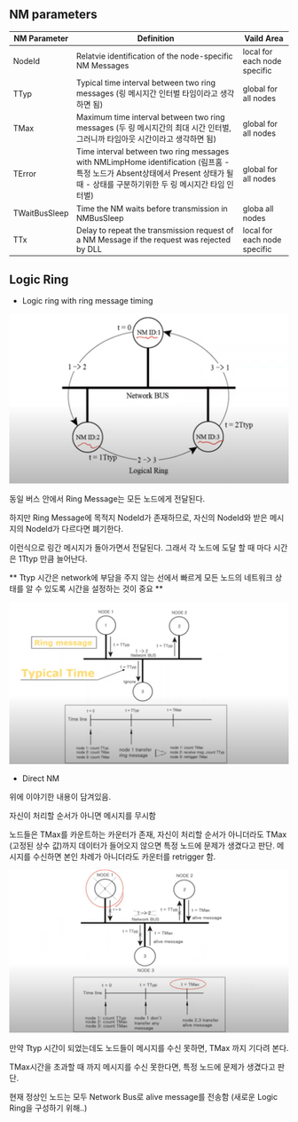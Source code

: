 ## NM parameters

|NM Parameter|Definition|Vaild Area|
|------------|----------|----------|
|NodeId|Relatvie identification of the node-specific NM Messages|local for each node specific|
|TTyp|Typical time interval between two ring messages (링 메시지간 인터벌 타임이라고 생각하면 됨)|global for all nodes|
|TMax|Maximum time interval between two ring messages (두 링 메시지간의 최대 시간 인터벌, 그러니까 타임아웃 시간이라고 생각하면 됨)|global for all nodes|
|TError|Time interval between two ring messages with NMLimpHome identification (림프홈 - 특정 노드가 Absent상태에서 Present 상태가 될때 - 상태를 구분하기위한 두 링 메시지간 타임 인터벌)|global for all nodes|
|TWaitBusSleep|Time the NM waits before transmission in NMBusSleep|globa all nodes|
|TTx|Delay to repeat the transmission request of a NM Message if the request was rejected by DLL|local for each node specific|

## Logic Ring

- Logic ring with ring message timing

![](1.png)

동일 버스 안에서 Ring Message는 모든 노드에게 전달된다.

하지만 Ring Message에 목적지 NodeId가 존재하므로, 자신의 NodeId와 받은 메시지의 NodeId가 다르다면 폐기한다.

이런식으로 링간 메시지가 돌아가면서 전달된다. 그래서 각 노드에 도달 할 때 마다 시간은 1Ttyp 만큼 늘어난다.

** Ttyp 시간은 network에 부담을 주지 않는 선에서 빠르게 모든 노드의 네트워크 상태를 알 수 있도록 시간을 설정하는 것이 중요 **

![](2.png)

- Direct NM

위에 이야기한 내용이 담겨있음.

자신이 처리할 순서가 아니면 메시지를 무시함

노드들은 TMax를 카운트하는 카운터가 존재, 자신이 처리할 순서가 아니더라도 TMax (고정된 상수 값)까지 데이터가 들어오지 않으면 특정 노드에 문제가 생겼다고 판단. 메시지를 수신하면 본인 차례가 아니더라도 카운터를 retrigger 함.

![](3.png)

만약 Ttyp 시간이 되었는데도 노드들이 메시지를 수신 못하면, TMax 까지 기다려 본다.

TMax시간을 초과할 때 까지 메시지를 수신 못한다면, 특정 노드에 문제가 생겼다고 판단.

현재 정상인 노드는 모두 Network Bus로 alive message를 전송함 (새로운 Logic Ring을 구성하기 위해..)

